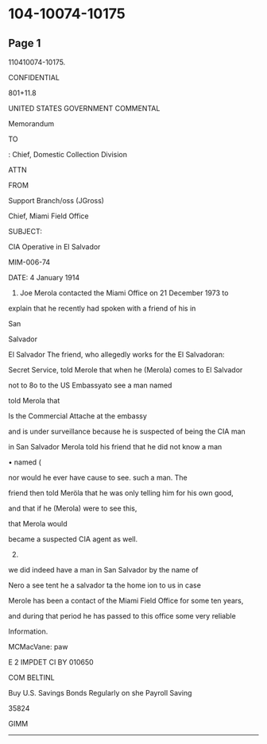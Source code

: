 # 104-10074-10175

## Page 1

110410074-10175.

CONFIDENTIAL

801+11.8

UNITED STATES GOVERNMENT COMMENTAL

Memorandum

TO

: Chief, Domestic Collection Division

ATTN

FROM

Support Branch/oss (JGross)

Chief, Miami Field Office

SUBJECT:

CIA Operative in El Salvador

MIM-006-74

DATE: 4 January 1914

1. Joe Merola contacted the Miami Office on 21 December 1973 to

explain that he recently had spoken with a friend of his in

San

Salvador

El Salvador The friend, who allegedly works for the El Salvadoran:

Secret Service, told Merole that when he (Merola) comes to El Salvador

not to 8o to the US Embassyato see a man named

told Merola that

Is the Commercial Attache at the embassy

and is under surveillance because he is suspected of being the CIA man

in San Salvador Merola told his friend that he did not know a man

• named (

nor would he ever have cause to see. such a man. The

friend then told Meröla that he was only telling him for his own good,

and that if he (Merola) were to see this,

that Merola would

became a suspected CIA agent as well.

2.

we did indeed have a man in San Salvador by the name of

Nero a see tent he a salvador ta the home ion to us in case

Merole has been a contact of the Miami Field Office for some ten years,

and during that period he has passed to this office some very reliable

Information.

MCMacVane: paw

E 2 IMPDET CI BY 010650

COM BELTINL

Buy U.S. Savings Bonds Regularly on she Payroll Saving

35824

GIMM

---

